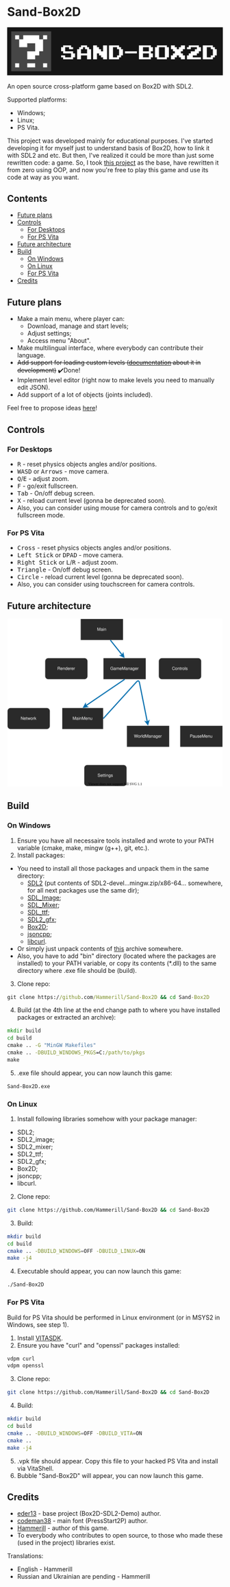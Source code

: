 # Sand-Box2D
![Logo](./pics/Logo-wide.jpg)

An open source cross-platform game based on Box2D with SDL2.

Supported platforms:
- Windows;
- Linux;
- PS Vita.

This project was developed mainly for educational purposes.
I've started developing it for myself just to understand basis of Box2D, how to link it with SDL2 and etc. 
But then, I've realized it could be more than just some rewritten code: a game.
So, I took [this project](https://github.com/eder13/Box2D-SDL2-Demo) as the base,
have rewritten it from zero using OOP, and now you're free to play this game and use its code at way as you want.

## Contents
- [Future plans](#future-plans)
- [Controls](#controls)
  * [For Desktops](#for-desktops)
  * [For PS Vita](#for-ps-vita)
- [Future architecture](#future-architecture)
- [Build](#build)
  * [On Windows](#on-windows)
  * [On Linux](#on-linux)
  * [For PS Vita](#for-ps-vita-1)
- [Credits](#credits)

## Future plans
- Make a main menu, where player can:
  * Download, manage and start levels;
  * Adjust settings;
  * Access menu "About".
- Make multilingual interface, where everybody can contribute their language.
- ~~Add support for loading custom levels ([documentation](https://github.com/Hammerill/Sand-Box2D-levels) about it in development)~~ ✔️Done!
- Implement level editor (right now to make levels you need to manually edit JSON).
- Add support of a lot of objects (joints included).

Feel free to propose ideas [here](https://github.com/Hammerill/Sand-Box2D/discussions)!

## Controls
### For Desktops
- <kbd>R</kbd> - reset physics objects angles and/or positions.
- <kbd>WASD</kbd> or <kbd>Arrows</kbd> - move camera.
- <kbd>Q</kbd>/<kbd>E</kbd> - adjust zoom.
- <kbd>F</kbd> - go/exit fullscreen.
- <kbd>Tab</kbd> - On/off debug screen.
- <kbd>X</kbd> - reload current level (gonna be deprecated soon).
- Also, you can consider using mouse for camera controls and to go/exit fullscreen mode.

### For PS Vita
- <kbd>Cross</kbd> - reset physics objects angles and/or positions.
- <kbd>Left Stick</kbd> or <kbd>DPAD</kbd> - move camera.
- <kbd>Right Stick</kbd> or <kbd>L</kbd>/<kbd>R</kbd> - adjust zoom.
- <kbd>Triangle</kbd> - On/off debug screen.
- <kbd>Circle</kbd> - reload current level (gonna be deprecated soon).
- Also, you can consider using touchscreen for camera controls.

## Future architecture
![Arch](./pics/project-arch.drawio.svg)

## Build 
### On Windows
1. Ensure you have all necessaire tools installed and wrote to your PATH variable (cmake, make, mingw (g++), git, etc.).
2. Install packages:
- You need to install all those packages and unpack them in the same directory:
  * [SDL2](https://github.com/libsdl-org/SDL/releases/tag/release-2.24.0)
  (put contents of SDL2-devel...mingw.zip/x86-64... somewhere, for all next packages use the same dir);
  * [SDL_Image](https://github.com/libsdl-org/SDL_image/releases/tag/release-2.6.2);
  * [SDL_Mixer](https://github.com/libsdl-org/SDL_mixer/releases/tag/release-2.6.2);
  * [SDL_ttf](https://github.com/libsdl-org/SDL_ttf/releases);
  * [SDL2_gfx](https://www.ferzkopp.net/wordpress/2016/01/02/sdl_gfx-sdl2_gfx/);
  * [Box2D](https://github.com/erincatto/box2d);
  * [jsoncpp](https://github.com/open-source-parsers/jsoncpp);
  * [libcurl](https://github.com/curl/curl).
- Or simply just unpack contents of [this](https://github.com/Hammerill/Sand-Box2D/releases/download/v1.0.0/win64-packages.zip) archive somewhere. 
- Also, you have to add "bin" directory (located where the packages are installed) to your PATH variable,
or copy its contents (*.dll) to the same directory where .exe file should be (build).
3. Clone repo:
  ```cmd
  git clone https://github.com/Hammerill/Sand-Box2D && cd Sand-Box2D
  ```
4. Build (at the 4th line at the end change path to where you have installed packages or extracted an archive):
  ```cmd
  mkdir build
  cd build
  cmake .. -G "MinGW Makefiles"
  cmake .. -DBUILD_WINDOWS_PKGS=C:/path/to/pkgs
  make
  ```
5. .exe file should appear, you can now launch this game:
  ```cmd
  Sand-Box2D.exe
  ```

### On Linux
1. Install following libraries somehow with your package manager:
- SDL2;
- SDL2_image;
- SDL2_mixer;
- SDL2_ttf;
- SDL2_gfx;
- Box2D;
- jsoncpp;
- libcurl.
2. Clone repo:
  ```bash
  git clone https://github.com/Hammerill/Sand-Box2D && cd Sand-Box2D
  ```
3. Build:
  ```bash
  mkdir build
  cd build
  cmake .. -DBUILD_WINDOWS=OFF -DBUILD_LINUX=ON
  make -j4
  ```
4. Executable should appear, you can now launch this game:
  ```bash
  ./Sand-Box2D
  ```

### For PS Vita
Build for PS Vita should be performed in Linux environment (or in MSYS2 in Windows, see step 1).
1. Install [VITASDK](https://vitasdk.org/).
2. Ensure you have "curl" and "openssl" packages installed:
  ```bash
  vdpm curl
  vdpm openssl
  ```
3. Clone repo:
  ```bash
  git clone https://github.com/Hammerill/Sand-Box2D && cd Sand-Box2D
  ```
4. Build:
  ```bash
  mkdir build
  cd build
  cmake .. -DBUILD_WINDOWS=OFF -DBUILD_VITA=ON
  cmake ..
  make -j4
  ```
5. .vpk file should appear. Copy this file to your hacked PS Vita and install via VitaShell.
6. Bubble "Sand-Box2D" will appear, you can now launch this game.

## Credits
- [eder13](https://github.com/eder13) - base project (Box2D-SDL2-Demo) author.
- [codeman38](https://www.fontspace.com/codeman38) - main font (PressStart2P) author.
- [Hammerill](https://github.com/Hammerill) - author of this game.
- To everybody who contributes to open source, to those who made these (used in the project) libraries exist.

Translations:
- English - Hammerill
- Russian and Ukrainian are pending - Hammerill
